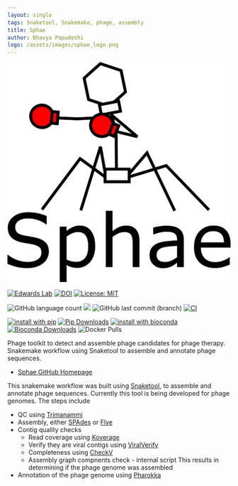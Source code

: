 ```yaml
---
layout: single
tags: Snaketool, Snakemake, phage, assembly
title: Sphae
author: Bhavya Papudeshi
logo: /assets/images/sphae_logo.png
---
```


![](/assets/images/sphae_logo.png)

[![Edwards Lab](https://img.shields.io/badge/Bioinformatics-EdwardsLab-03A9F4)](https://edwards.flinders.edu.au)
[![DOI](https://zenodo.org/badge/403889262.svg)](https://zenodo.org/doi/10.5281/zenodo.8365088)
[![License: MIT](https://img.shields.io/badge/License-MIT-yellow.svg)](https://opensource.org/licenses/MIT)

![GitHub language count](https://img.shields.io/github/languages/count/linsalrob/spae)
[![](https://img.shields.io/static/v1?label=CLI&message=Snaketool&color=blueviolet)](https://github.com/beardymcjohnface/Snaketool)
![GitHub last commit (branch)](https://img.shields.io/github/last-commit/linsalrob/spae/main)
[![CI](https://github.com/linsalrob/spae/actions/workflows/testing.yml/badge.svg)](https://github.com/linsalrob/spae/actions/workflows/testing.yml)

[![install with pip](https://img.shields.io/static/v1?label=Install%20with&message=PIP&color=success)](https://pypi.org/project/sphae/)
[![Pip Downloads](https://static.pepy.tech/badge/sphae)](https://www.pepy.tech/projects/sphae)
[![install with bioconda](https://img.shields.io/badge/install%20with-bioconda-brightgreen.svg?style=flat)](http://bioconda.github.io/recipes/sphae/README.html)
[![Bioconda Downloads](https://img.shields.io/conda/dn/bioconda/sphae)](https://img.shields.io/conda/dn/bioconda/sphae)
![Docker Pulls](https://img.shields.io/docker/pulls/npbhavya/sphae.svg)

Phage toolkit to detect and assemble phage candidates for phage therapy.<!--more--> Snakemake workflow using Snaketool to assemble and annotate phage sequences.<!--more-->

 - [Sphae GitHub Homepage](https://github.com/linsalrob/sphae)

This snakemake workflow was built using [Snaketool](https://github.com/beardymcjohnface/Snaketool), to assemble and annotate phage sequences. Currently this tool is being developed for phage genomes. The steps include

 - QC using [Trimanammi](https://github.com/beardymcjohnface/Trimnami)
 - Assembly, either [SPAdes](https://github.com/ablab/spades) or [Flye](https://github.com/fenderglass/Flye)
 - Contig quality checks
   - Read coverage using [Koverage](https://github.com/beardymcjohnface/Koverage)
   - Verify they are viral contigs using [ViralVerify](https://github.com/ablab/viralVerify)
   - Completeness using [CheckV](https://bitbucket.org/berkeleylab/CheckV)
   - Assembly graph compnents check - internal script This results in determining if the phage genome was assembled
 - Annotation of the phage genome using [Pharokka](https://github.com/gbouras13/pharokka)
